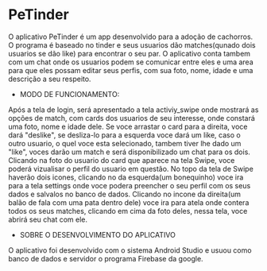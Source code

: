 # PeTinder

O aplicativo PeTinder é um app desenvolvido para a adoção de cachorros. O programa é baseado no tinder e seus usuarios dão matches(qunado dois usuarios se dão like) para encontrar o seu par. O aplicativo conta tambem com um chat onde os usuarios podem se comunicar entre eles e uma area para que eles possam editar seus perfis, com sua foto, nome, idade e uma descrição a seu respeito.


* MODO DE FUNCIONAMENTO:

Após a tela de login, será apresentado a tela activiy_swipe onde mostrará as opções de match, com cards dos usuarios de seu interesse, onde constará uma foto, nome e idade dele. Se voce arrastar o card para a direita, voce dará "deslike", se desliza-lo para a esquerda voce dará um like, caso o outro usuario, o quel voce esta selecionado, tambem tiver lhe dado um "like", voces darão um match e será disponibilizado um chat para os dois. Clicando na foto do usuario do card que aparece na tela Swipe, voce poderá vizualisar o perfil do usuario em questão.
No topo da tela de Swipe haverão dois icones, clicando no da esquerda(um bonequinho) voce ira para a tela settings onde voce podera preencher o seu perfil com os seus dados e salvalos no banco de dados. Clicando no incone da direita(um balão de fala com uma pata dentro dele) voce ira para atela onde contera todos os seus matches, clicando em cima da foto deles, nessa tela, voce abrirá seu chat com ele.


* SOBRE O DESENVOLVIMENTO DO APLICATIVO

O aplicativo foi desenvolvido com o sistema Android Studio e usuou como banco de dados e servidor o programa Firebase da google.

